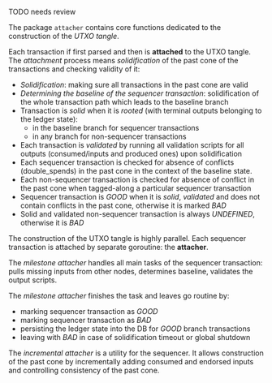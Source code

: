 TODO needs review

The package `attacher` contains core functions dedicated to the construction of the _UTXO tangle_.

Each transaction if first parsed and then is **attached** to the UTXO tangle. 
The _attachment_ process means _solidification_ of the past cone of the transactions and checking validity of it:

* _Solidification_: making sure all transactions in the past cone are valid
* _Determining the baseline of the sequencer transaction_: solidification of the whole transaction path which leads 
to the baseline branch 
* Transaction is _solid_ when it is _rooted_ (with terminal outputs belonging to the ledger state):
  * in the baseline branch for sequencer transactions
  * in any branch for non-sequencer transactions
* Each transaction is _validated_ by running all validation scripts for all outputs (consumed/inputs and produced ones) upon solidification
* Each sequencer transaction is checked for absence of conflicts (double_spends) in the past cone in the context of the baseline state.
* Each non-sequencer transaction is checked for absence of conflict in the past cone when tagged-along a particular sequencer transaction
* Sequencer transaction is _GOOD_ when it is _solid_, _validated_ and does not contain conflicts in the past cone, otherwise it is marked _BAD_
* Solid and validated non-sequencer transaction is always _UNDEFINED_, otherwise it is _BAD_

The construction of the UTXO tangle is highly parallel. Each sequencer transaction is attached by separate goroutine: the **attacher**.

The _milestone attacher_ handles all main tasks of the sequencer transaction: pulls missing inputs from other nodes, determines baseline, validates the output scripts.

The _milestone attacher_ finishes the task and leaves go routine by:
* marking sequencer transaction as _GOOD_
* marking sequencer transaction as _BAD_
* persisting the ledger state into the DB for _GOOD_ branch transactions
* leaving with _BAD_ in case of solidification timeout or global shutdown

The _incremental attacher_ is a utility for the sequencer. It allows construction of the past cone by 
incrementally adding consumed and endorsed inputs and controlling consistency of the past cone.  

